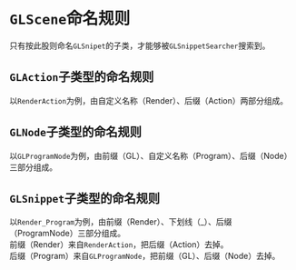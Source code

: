 ﻿# `GLScene`命名规则
只有按此股则命名`GLSnipet`的子类，才能够被`GLSnippetSearcher`搜索到。
## `GLAction`子类型的命名规则
以`RenderAction`为例，由自定义名称（Render）、后缀（Action）两部分组成。
## `GLNode`子类型的命名规则
以`GLProgramNode`为例，由前缀（GL）、自定义名称（Program）、后缀（Node）三部分组成。
## `GLSnippet`子类型的命名规则
以`Render_Program`为例，由前缀（Render）、下划线（_）、后缀（ProgramNode）三部分组成。  
前缀（Render）来自`RenderAction`，把后缀（Action）去掉。  
后缀（Program）来自`GLProgramNode`，把前缀（GL）、后缀（Node）去掉。  


